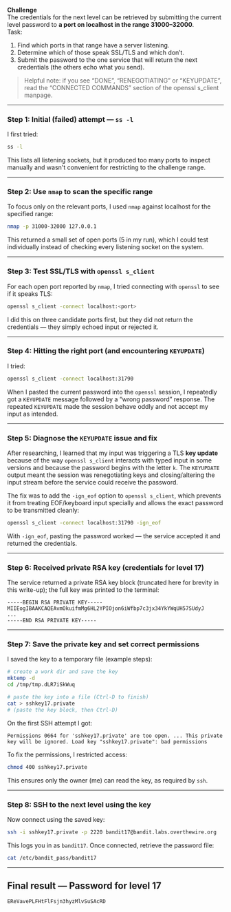 **Challenge**  
The credentials for the next level can be retrieved by submitting the current level password to **a port on localhost in the range 31000–32000**.  
Task:  
1. Find which ports in that range have a server listening.  
2. Determine which of those speak SSL/TLS and which don’t.  
3. Submit the password to the one service that will return the next credentials (the others echo what you send).

> Helpful note: if you see “DONE”, “RENEGOTIATING” or “KEYUPDATE”, read the “CONNECTED COMMANDS” section of the openssl s_client manpage.

---

### Step 1: Initial (failed) attempt — `ss -l`
I first tried:

```bash
ss -l
````

This lists all listening sockets, but it produced too many ports to inspect manually and wasn't convenient for restricting to the challenge range.

---

### Step 2: Use `nmap` to scan the specific range

To focus only on the relevant ports, I used `nmap` against localhost for the specified range:

```bash
nmap -p 31000-32000 127.0.0.1
```

This returned a small set of open ports (5 in my run), which I could test individually instead of checking every listening socket on the system.

---

### Step 3: Test SSL/TLS with `openssl s_client`

For each open port reported by `nmap`, I tried connecting with `openssl` to see if it speaks TLS:

```bash
openssl s_client -connect localhost:<port>
```

I did this on three candidate ports first, but they did not return the credentials — they simply echoed input or rejected it.

---

### Step 4: Hitting the right port (and encountering `KEYUPDATE`)

I tried:

```bash
openssl s_client -connect localhost:31790
```

When I pasted the current password into the `openssl` session, I repeatedly got a `KEYUPDATE` message followed by a “wrong password” response. The repeated `KEYUPDATE` made the session behave oddly and not accept my input as intended.

---

### Step 5: Diagnose the `KEYUPDATE` issue and fix

After researching, I learned that my input was triggering a TLS **key update** because of the way `openssl s_client` interacts with typed input in some versions and because the password begins with the letter `k`. The `KEYUPDATE` output meant the session was renegotiating keys and closing/altering the input stream before the service could receive the password.

The fix was to add the `-ign_eof` option to `openssl s_client`, which prevents it from treating EOF/keyboard input specially and allows the exact password to be transmitted cleanly:

```bash
openssl s_client -connect localhost:31790 -ign_eof
```

With `-ign_eof`, pasting the password worked — the service accepted it and returned the credentials.

---

### Step 6: Received private RSA key (credentials for level 17)

The service returned a private RSA key block (truncated here for brevity in this write-up); the full key was printed to the terminal:

```
-----BEGIN RSA PRIVATE KEY-----
MIIEogIBAAKCAQEAvmOkuifmMg6HL2YPIOjon6iWfbp7c3jx34YkYWqUH57SUdyJ
...
-----END RSA PRIVATE KEY-----
```

---

### Step 7: Save the private key and set correct permissions

I saved the key to a temporary file (example steps):

```bash
# create a work dir and save the key
mktemp -d
cd /tmp/tmp.dLR7iSkWuq

# paste the key into a file (Ctrl-D to finish)
cat > sshkey17.private
# (paste the key block, then Ctrl-D)
```

On the first SSH attempt I got:

```
Permissions 0664 for 'sshkey17.private' are too open. ... This private key will be ignored. Load key "sshkey17.private": bad permissions
```

To fix the permissions, I restricted access:

```bash
chmod 400 sshkey17.private
```

This ensures only the owner (me) can read the key, as required by `ssh`.

---

### Step 8: SSH to the next level using the key

Now connect using the saved key:

```bash
ssh -i sshkey17.private -p 2220 bandit17@bandit.labs.overthewire.org
```

This logs you in as `bandit17`. Once connected, retrieve the password file:

```bash
cat /etc/bandit_pass/bandit17
```

---

## Final result — Password for level 17

```
EReVavePLFHtFlFsjn3hyzMlvSuSAcRD
```
